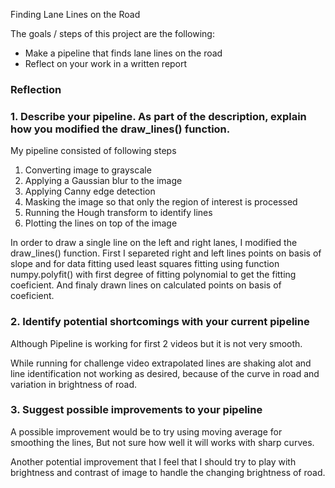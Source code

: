 
Finding Lane Lines on the Road

The goals / steps of this project are the following:
* Make a pipeline that finds lane lines on the road
* Reflect on your work in a written report



### Reflection

### 1. Describe your pipeline. As part of the description, explain how you modified the draw_lines() function.

My pipeline consisted of following steps
1. Converting image to grayscale
2. Applying a Gaussian blur to the image
3. Applying Canny edge detection
4. Masking the image so that only the region of interest is processed
5. Running the Hough transform to identify lines
6. Plotting the lines on top of the image

In order to draw a single line on the left and right lanes, I modified the draw_lines() function. First I separeted right and left lines points on basis of slope and for data fitting used least squares fitting using function numpy.polyfit() with first degree of fitting polynomial to get the fitting coeficient. And finaly drawn lines on calculated points on basis of coeficient.


### 2. Identify potential shortcomings with your current pipeline
Although Pipeline is working for first 2 videos but it is not very smooth. 

While running for challenge video extrapolated lines are shaking alot and line identification not working as desired, because of the curve in road and variation in brightness of road.   


### 3. Suggest possible improvements to your pipeline

A possible improvement would be to try using moving average for smoothing the lines, But not sure how well it will works with sharp curves.

Another potential improvement that I feel that I should try to play with brightness and contrast of image to handle the changing brightness of road.
